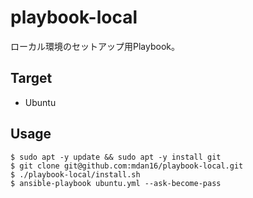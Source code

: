 # playbook-local

ローカル環境のセットアップ用Playbook。

## Target

- Ubuntu

## Usage

```shell
$ sudo apt -y update && sudo apt -y install git
$ git clone git@github.com:mdan16/playbook-local.git
$ ./playbook-local/install.sh
$ ansible-playbook ubuntu.yml --ask-become-pass
```

